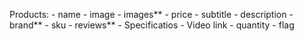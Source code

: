 Products:
    - name
    - image
    - images**
    - price
    - subtitle
    - description
    - brand**
    - sku
    - reviews**
    - Specificatios
    - Video link
    - quantity
    - flag
